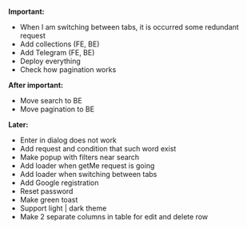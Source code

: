 **Important:**
- When I am switching between tabs, it is occurred some redundant request
- Add collections (FE, BE)
- Add Telegram (FE, BE)
- Deploy everything
- Check how pagination works

**After important:**
- Move search to BE
- Move pagination to BE

**Later:**
- Enter in dialog does not work
- Add request and condition that such word exist
- Make popup with filters near search
- Add loader when getMe request is going
- Add loader when switching between tabs
- Add Google registration
- Reset password
- Make green toast
- Support light | dark theme
- Make 2 separate columns in table for edit and delete row